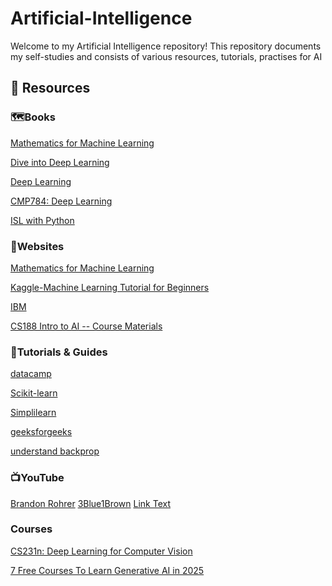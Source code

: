 # Artificial-Intelligence

Welcome to my  Artificial Intelligence repository!
This repository documents my self-studies and consists of various resources, tutorials, practises for AI

## 📌 Resources
### 🗺️Books
[Mathematics for Machine Learning](https://mml-book.github.io/book/mml-book.pdf)

[Dive into Deep Learning](https://d2l.ai/)

[Deep Learning](https://www.deeplearningbook.org/)

[CMP784: Deep Learning](https://web.cs.hacettepe.edu.tr/~erkut/cmp784.f22/lectures.html)

[ISL with Python](https://www.statlearning.com/resources-python)

### 🔗Websites
[Mathematics for Machine Learning](https://mml-book.github.io/)

[Kaggle-Machine Learning Tutorial for Beginners](https://www.kaggle.com/code/kanncaa1/machine-learning-tutorial-for-beginners#DATA-SCIENTIST)

[IBM](https://www.ibm.com/think/topics/supervised-learning)

[CS188 Intro to AI -- Course Materials](https://ai.berkeley.edu/home.html)

### 📝Tutorials & Guides
[datacamp](https://www.datacamp.com/tutorial/category/python)

[Scikit-learn](https://scikit-learn.org/stable/modules/ensemble.html#Extremely%20Randomized%20Trees)

[Simplilearn](https://www.simplilearn.com/tutorials/machine-learning-tutorial)

[geeksforgeeks](https://www.geeksforgeeks.org/machine-learning-projects/)

[understand backprop](https://karpathy.medium.com/yes-you-should-understand-backprop-e2f06eab496b)

### 📺YouTube
[Brandon Rohrer](https://www.youtube.com/@BrandonRohrer/playlists)
[3Blue1Brown](https://www.youtube.com/@3blue1brown/playlists)
[Link Text](URL)

### Courses
[CS231n: Deep Learning for Computer Vision](https://cs231n.stanford.edu/)

[7 Free Courses To Learn Generative AI in 2025](https://www.forbes.com/sites/rachelwells/2024/12/02/7-free-generative-ai-courses-for-2025/)

